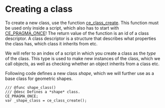 # Creating a class
To create a new class, use the function [ce_class_create](./ce_class_create.html). This function must be used only inside a script, which also has to start with [CE_PRAGMA_ONCE](./CE_PRAGMA_ONCE.html)! The return value of the function is an id of a class descriptor. A class descriptor is a structure that describes what properties the class has, which class it inherits from etc.

We will refer to an index of a script in which you create a class as the *type* of the class. This type is used to make new instances of the class, which we call objects, as well as checking whether an object inherits from a class etc.

Following code defines a new class *shape*, which we will further use as a base class for geometric shapes.

```gml
/// @func shape_class()
/// @desc Defines a *shape* class.
CE_PRAGMA_ONCE;
var _shape_class = ce_class_create();
```